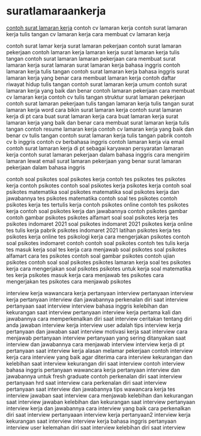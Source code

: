 # suratlamaraankerja
[contoh surat lamaran kerja](https://www.pujihartono.id)
contoh cv lamaran kerja
contoh surat lamaran kerja tulis tangan
cv lamaran kerja
cara membuat cv lamaran kerja

contoh surat lamar kerja
surat lamaran pekerjaan
contoh surat lamaran pekerjaan
contoh lamaran kerja
lamaran kerja
surat lamaran kerja tulis tangan
contoh surat lamaran
lamaran pekerjaan
cara membuat surat lamaran kerja
surat lamaran
surat lamaran kerja bahasa inggris
contoh lamaran kerja tulis tangan
contoh surat lamaran kerja bahasa inggris
surat lamaran kerja yang benar
cara membuat lamaran kerja
contoh daftar riwayat hidup tulis tangan
contoh surat lamaran kerja umum
contoh surat lamaran kerja yang baik dan benar
contoh lamaran pekerjaan
cara membuat cv lamaran kerja
contoh cv tulis tangan
struktur surat lamaran pekerjaan
contoh surat lamaran pekerjaan tulis tangan
lamaran kerja tulis tangan
surat lamaran kerja word
cara bikin surat lamaran kerja
contoh surat lamaran kerja di pt
cara buat surat lamaran kerja
cara buat lamaran kerja
surat lamaran kerja yang baik dan benar
cara membuat surat lamaran kerja tulis tangan
contoh resume lamaran kerja
contoh cv lamaran kerja yang baik dan benar
cv tulis tangan
contoh surat lamaran kerja tulis tangan pabrik
contoh cv b inggris
contoh cv berbahasa inggris
contoh lamaran kerja via email
contoh surat lamaran kerja di pt sebagai karyawan
persyaratan lamaran kerja
contoh surat lamaran pekerjaan dalam bahasa inggris
cara mengirim lamaran lewat email
surat lamaran pekerjaan yang benar
surat lamaran pekerjaan dalam bahasa inggris



contoh soal psikotes
soal psikotes kerja
contoh tes psikotes
tes psikotes kerja
contoh psikotes
contoh soal psikotes kerja
psikotes kerja
contoh soal psikotes matematika
soal psikotes matematika
soal psikotes kerja dan jawabannya
tes psikotes matematika
contoh soal tes psikotes
contoh psikotes kerja
tes tertulis kerja
contoh psikotes online
contoh tes psikotes kerja
contoh soal psikotes kerja dan jawabannya
contoh psikotes gambar
contoh gambar psikotes
psikotes alfamart
soal soal psikotes kerja
tes psikotes indomaret 2021
soal psikotes indomaret 2021
psikotes kerja online
tes tulis kerja pabrik
psikotes indomaret 2021
latihan psikotes kerja
tes psikotes kerja online
tes psikologi kerja
cara mengerjakan psikotes
contoh soal psikotes indomaret
contoh contoh soal psikotes
contoh tes tulis kerja
tes masuk kerja
soal tes kerja
cara menjawab soal psikotes
soal psikotes alfamart
cara tes psikotes
contoh soal gambar psikotes
contoh ujian psikotes
contoh soal soal psikotes
psikotes lamaran kerja
soal tes psikotes kerja
cara mengerjakan soal psikotes
psikotes untuk kerja
soal matematika tes kerja
psikotes masuk kerja
cara menjawab tes psikotes
cara mengerjakan tes psikotes
cara menjawab psikotes



interview kerja
wawancara kerja
pertanyaan interview
pertanyaan interview kerja
pertanyaan interview dan jawabannya
perkenalan diri saat interview
pertanyaan saat interview
interview bahasa inggris
kelebihan dan kekurangan saat interview
pertanyaan interview kerja pertama kali dan jawabannya
cara memperkenalkan diri saat interview
ceritakan tentang diri anda
jawaban interview kerja
interview user adalah
tips interview kerja
pertanyaan dan jawaban saat interview
motivasi kerja saat interview
cara menjawab pertanyaan interview
pertanyaan yang sering ditanyakan saat interview dan jawabannya
cara menjawab interview
interview kerja di pt
pertanyaan saat interview kerja
alasan melamar pekerjaan
contoh interview kerja
cara interview yang baik agar diterima
cara interview
kekurangan dan kelebihan saat interview
kekurangan diri saat interview
contoh interview bahasa inggris
pertanyaan wawancara kerja
pertanyaan interview dan jawabannya untuk fresh graduate
contoh perkenalan diri saat interview
pertanyaan hrd saat interview
cara perkenalan diri saat interview
pertanyaan saat interview dan jawabannya
tips wawancara kerja
tes interview
jawaban saat interview
cara menjawab kelebihan dan kekurangan saat interview
jawaban kelebihan dan kekurangan saat interview
pertanyaan interview kerja dan jawabannya
cara interview yang baik
cara perkenalkan diri saat interview
pertanyaaan interview kerja
pertanyaan2 interview kerja
kekurangan saat interview
interview kerja bahasa inggris
pertanyaan interview user
kelemahan diri saat interview
kelebihan diri saat interview
